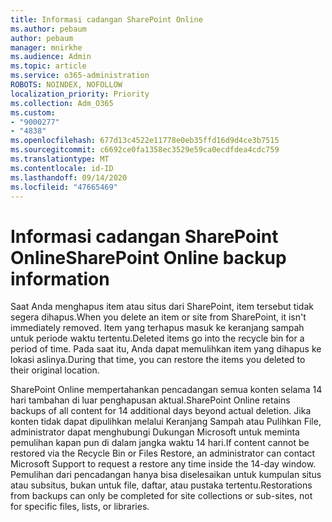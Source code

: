 ```yaml
---
title: Informasi cadangan SharePoint Online
ms.author: pebaum
author: pebaum
manager: mnirkhe
ms.audience: Admin
ms.topic: article
ms.service: o365-administration
ROBOTS: NOINDEX, NOFOLLOW
localization_priority: Priority
ms.collection: Adm_O365
ms.custom:
- "9000277"
- "4838"
ms.openlocfilehash: 677d13c4522e11778e0eb35ffd16d9d4ce3b7515
ms.sourcegitcommit: c6692ce0fa1358ec3529e59ca0ecdfdea4cdc759
ms.translationtype: MT
ms.contentlocale: id-ID
ms.lasthandoff: 09/14/2020
ms.locfileid: "47665469"
---
```

# <a name="sharepoint-online-backup-information"></a><span data-ttu-id="a95f4-102">Informasi cadangan SharePoint Online</span><span class="sxs-lookup"><span data-stu-id="a95f4-102">SharePoint Online backup information</span></span>

<span data-ttu-id="a95f4-103">Saat Anda menghapus item atau situs dari SharePoint, item tersebut tidak segera dihapus.</span><span class="sxs-lookup"><span data-stu-id="a95f4-103">When you delete an item or site from SharePoint, it isn't immediately removed.</span></span> <span data-ttu-id="a95f4-104">Item yang terhapus masuk ke keranjang sampah untuk periode waktu tertentu.</span><span class="sxs-lookup"><span data-stu-id="a95f4-104">Deleted items go into the recycle bin for a period of time.</span></span> <span data-ttu-id="a95f4-105">Pada saat itu, Anda dapat memulihkan item yang dihapus ke lokasi aslinya.</span><span class="sxs-lookup"><span data-stu-id="a95f4-105">During that time, you can restore the items you deleted to their original location.</span></span>

<span data-ttu-id="a95f4-106">SharePoint Online mempertahankan pencadangan semua konten selama 14 hari tambahan di luar penghapusan aktual.</span><span class="sxs-lookup"><span data-stu-id="a95f4-106">SharePoint Online retains backups of all content for 14 additional days beyond actual deletion.</span></span> <span data-ttu-id="a95f4-107">Jika konten tidak dapat dipulihkan melalui Keranjang Sampah atau Pulihkan File, administrator dapat menghubungi Dukungan Microsoft untuk meminta pemulihan kapan pun di dalam jangka waktu 14 hari.</span><span class="sxs-lookup"><span data-stu-id="a95f4-107">If content cannot be restored via the Recycle Bin or Files Restore, an administrator can contact Microsoft Support to request a restore any time inside the 14-day window.</span></span> <span data-ttu-id="a95f4-108">Pemulihan dari pencadangan hanya bisa diselesaikan untuk kumpulan situs atau subsitus, bukan untuk file, daftar, atau pustaka tertentu.</span><span class="sxs-lookup"><span data-stu-id="a95f4-108">Restorations from backups can only be completed for site collections or sub-sites, not for specific files, lists, or libraries.</span></span>
